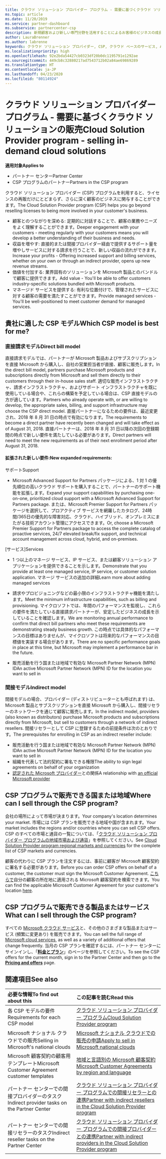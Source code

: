```yaml
---
title: クラウド ソリューション プロバイダー プログラム - 需要に基づくクラウド ソリューションの販売 | パートナー センター
ms.topic: article
ms.date: 11/20/2019
ms.service: partner-dashboard
ms.subservice: partnercenter-csp
description: 新規顧客および新しい専門分野を活用することによるお客様のビジネスの成長を支援するクラウド ソリューション プロバイダー プログラムでの特典とさまざまなモデルの詳細について説明します。
author: LauraBrenner
ms.author: labrenne
keywords: クラウド ソリューション プロバイダー, CSP, クラウド ベースのサービス, Azure, Office 365, Dynamics, CSP パートナ, CSP での販売, 直接パートナー, CSP 直接パートナー, CSP 間接リセラー, 直接 CSP, 間接 CSP, 直接モデル, 間接モデル, 間接リセラー, 間接プロバイダー, プロバイダー, ディストリビューター, クラウド ソリューション プロバイダー プログラム
ms.localizationpriority: high
ms.openlocfilehash: 92e2bda54427cb0323df20b0dc1195791e1292ae
ms.sourcegitcommit: 449cb8c32880217ad7543712b02a84ae69869289
ms.translationtype: HT
ms.contentlocale: ja-JP
ms.lasthandoff: 04/23/2020
ms.locfileid: "80114924"
---
```

# <a name="cloud-solution-provider-program---selling-in-demand-cloud-solutions"></a><span data-ttu-id="14c89-104">クラウド ソリューション プロバイダー プログラム - 需要に基づくクラウド ソリューションの販売</span><span class="sxs-lookup"><span data-stu-id="14c89-104">Cloud Solution Provider program - selling in-demand cloud solutions</span></span> 

<span data-ttu-id="14c89-105">**適用対象**</span><span class="sxs-lookup"><span data-stu-id="14c89-105">**Applies to**</span></span>

- <span data-ttu-id="14c89-106">パートナー センター</span><span class="sxs-lookup"><span data-stu-id="14c89-106">Partner Center</span></span>
- <span data-ttu-id="14c89-107">CSP プログラムのパートナー</span><span class="sxs-lookup"><span data-stu-id="14c89-107">Partners in the CSP program</span></span>

<span data-ttu-id="14c89-108">クラウド ソリューション プロバイダー (CSP) プログラムを利用すると、ライセンスの再販だけにとどまらず、さらに深く顧客のビジネスに関与することができます。</span><span class="sxs-lookup"><span data-stu-id="14c89-108">The Cloud Solution Provider program (CSP) helps you go beyond reselling licenses to being more involved in your customer's business.</span></span>
 
- <span data-ttu-id="14c89-109">顧客とのつながりを深める: 定期的に対話することで、顧客の業務やニーズをよく理解することができます。</span><span class="sxs-lookup"><span data-stu-id="14c89-109">Deeper engagement with your customers - meeting regularly with your customers means you will develop a better understanding of their business and needs.</span></span>
- <span data-ttu-id="14c89-110">収益を増やす: 直接的または間接プロバイダー経由で提供するサポート量を増やしサービスに対する請求を行うことで、新しい収益の流れができます。</span><span class="sxs-lookup"><span data-stu-id="14c89-110">Increase your profits - Offering increased support and billing services, whether on your own or through an indirect provider, opens up new revenue streams.</span></span>  
- <span data-ttu-id="14c89-111">価値を付加する: 業界固有のソリューションを Microsoft 製品とのバンドルで顧客に提供できます。</span><span class="sxs-lookup"><span data-stu-id="14c89-111">Add value - You'll be able to offer customers industry-specific solutions bundled with Microsoft products.</span></span>
- <span data-ttu-id="14c89-112">マネージド サービスを提供する: 有利な位置付けで、管理されたサービスに対する顧客の需要を満たすことができます。</span><span class="sxs-lookup"><span data-stu-id="14c89-112">Provide managed services - You'll be well-positioned to meet customer demand for managed services.</span></span> 

## <a name="which-csp-model-is-best-for-me"></a><span data-ttu-id="14c89-113">貴社に適した CSP モデル</span><span class="sxs-lookup"><span data-stu-id="14c89-113">Which CSP model is best for me?</span></span>

### <a name="direct-bill-model"></a><span data-ttu-id="14c89-114">直接請求モデル</span><span class="sxs-lookup"><span data-stu-id="14c89-114">Direct bill model</span></span>

 <span data-ttu-id="14c89-115">直接請求モデルでは、パートナーが Microsoft 製品およびサブスクリプションを直接 Microsoft から購入し、自社の営業担当者が直接、顧客に販売します。</span><span class="sxs-lookup"><span data-stu-id="14c89-115">In the direct bill model, partners purchase Microsoft products and subscriptions directly from Microsoft and sell them directly to their customers through their in-house sales staff.</span></span> <span data-ttu-id="14c89-116">適切な販売インフラストラクチャ、請求インフラストラクチャ、およびサポート インフラストラクチャを既に使用している場合や、これらの構築を予定している場合は、CSP 直接モデルの方が適しています。</span><span class="sxs-lookup"><span data-stu-id="14c89-116">Partners who already operate with, or are willing to develop, the appropriate sales, billing, and support infrastructure may choose the CSP direct model.</span></span> <span data-ttu-id="14c89-117">直接パートナーになるための要件は、最近変更され、2018 年 8 月 31 日の時点で有効になります。</span><span class="sxs-lookup"><span data-stu-id="14c89-117">The requirements to become a direct partner have recently been changed and will take effect as of August 31, 2018.</span></span> <span data-ttu-id="14c89-118">直接パートナーは、2018 年 8 月 31 日以降の次回の登録期間の時点で新しい要件を満たしている必要があります。</span><span class="sxs-lookup"><span data-stu-id="14c89-118">Direct partners will need to meet the new requirements as of their next enrollment period after August 31, 2018.</span></span>


#### <a name="new-expanded-requirements"></a><span data-ttu-id="14c89-119">拡張された新しい要件:</span><span class="sxs-lookup"><span data-stu-id="14c89-119">New expanded requirements:</span></span>

<span data-ttu-id="14c89-120">サポート</span><span class="sxs-lookup"><span data-stu-id="14c89-120">Support</span></span>
- <span data-ttu-id="14c89-121">Microsoft Advanced Support for Partners パッケージによる、1 対 1 の優先順位の高いクラウド サポートを購入することで、パートナーのサポート機能を拡張します。</span><span class="sxs-lookup"><span data-stu-id="14c89-121">Expand your support capabilities by purchasing one-on-one, prioritized cloud support with a Microsoft Advanced Support for Partners package.</span></span> <span data-ttu-id="14c89-122">または、Microsoft Premier Support for Partners パッケージを選択して、プロアクティブ サービスを網羅したカタログ、24時間/365日の優先的な障害対応、クラウド、ハイブリッド、オンプレミスにまたがる技術アカウント管理にアクセスできます。</span><span class="sxs-lookup"><span data-stu-id="14c89-122">Or, choose a Microsoft Premier Support for Partners package to access the complete catalog of proactive services, 24/7 elevated break/fix support, and technical account management across cloud, hybrid, and on-premises.</span></span> 

<span data-ttu-id="14c89-123">[サービス]</span><span class="sxs-lookup"><span data-stu-id="14c89-123">Services</span></span>

- <span data-ttu-id="14c89-124">1 つ以上のマネージ サービス、IP サービス、または顧客ソリューション アプリケーションを提供できることを示します。</span><span class="sxs-lookup"><span data-stu-id="14c89-124">Demonstrate that you provide at least one managed service, IP service, or customer solution application.</span></span> <span data-ttu-id="14c89-125">マネージ サービスの追加の詳細</span><span class="sxs-lookup"><span data-stu-id="14c89-125">Learn more about adding managed services</span></span>

- <span data-ttu-id="14c89-126">請求やプロビジョニングなどの最小限のインフラストラクチャ機能を満たします。</span><span class="sxs-lookup"><span data-stu-id="14c89-126">Meet the minimum infrastructure capabilities, such as billing and provisioning.</span></span>
<span data-ttu-id="14c89-127">マイクロソフトでは、年間のパフォーマンスを監視し、これらの要件を満たしている直接請求パートナーが、安定したビジネスの成長を示していることを確認します。</span><span class="sxs-lookup"><span data-stu-id="14c89-127">We are monitoring annual performance to confirm that direct bill partners who meet these requirements are demonstrating steady business growth.</span></span> <span data-ttu-id="14c89-128">この時点では具体的なパフォーマンスの目標はありませんが、マイクロソフトは将来的なパフォーマンスの目標値を実装する場合があります。</span><span class="sxs-lookup"><span data-stu-id="14c89-128">There are no specific performance goals in place at this time, but Microsoft may implement a performance bar in the future.</span></span> 

- <span data-ttu-id="14c89-129">販売活動を行う国または地域で有効な Microsoft Partner Network (MPN) ID</span><span class="sxs-lookup"><span data-stu-id="14c89-129">An active Microsoft Partner Network (MPN) ID for the location you want to sell in</span></span>


### <a name="indirect-model"></a><span data-ttu-id="14c89-130">間接モデル</span><span class="sxs-lookup"><span data-stu-id="14c89-130">Indirect model</span></span>

<span data-ttu-id="14c89-131">間接モデルの場合、プロバイダー (ディストリビューターとも呼ばれます) は、Microsoft 製品とサブスクリプションを直接 Microsoft から購入し、間接リセラーのネットワークを通じて顧客に販売します。</span><span class="sxs-lookup"><span data-stu-id="14c89-131">In the indirect model, providers (also known as distributors) purchase Microsoft products and subscriptions directly from Microsoft, but sell to customers through a network of indirect resellers.</span></span> <span data-ttu-id="14c89-132">間接リセラーとして CSP に登録するための前提条件は次のとおりです。</span><span class="sxs-lookup"><span data-stu-id="14c89-132">The prerequisites for enrolling in CSP as an indirect reseller include:</span></span>

- <span data-ttu-id="14c89-133">販売活動を行う国または地域で有効な Microsoft Partner Network (MPN) ID</span><span class="sxs-lookup"><span data-stu-id="14c89-133">An active Microsoft Partner Network (MPN) ID for the location you want to sell in</span></span>
- <span data-ttu-id="14c89-134">組織を代表して法的契約に署名できる権限</span><span class="sxs-lookup"><span data-stu-id="14c89-134">The ability to sign legal agreements on behalf of your organization</span></span>
- <span data-ttu-id="14c89-135">[認定された Microsoft プロバイダー](https://partnercenter.microsoft.com/partner/find-a-provider)との関係</span><span class="sxs-lookup"><span data-stu-id="14c89-135">A relationship with [an official Microsoft provider](https://partnercenter.microsoft.com/partner/find-a-provider)</span></span>


## <a name="where-can-i-sell-through-the-csp-program"></a><span data-ttu-id="14c89-136">CSP プログラムで販売できる国または地域</span><span class="sxs-lookup"><span data-stu-id="14c89-136">Where can I sell through the CSP program?</span></span>

<span data-ttu-id="14c89-137">会社の場所によって市場が決まります。</span><span class="sxs-lookup"><span data-stu-id="14c89-137">Your company's location determines your market.</span></span> <span data-ttu-id="14c89-138">市場には CSP プランを販売できる地域や国が含まれます。</span><span class="sxs-lookup"><span data-stu-id="14c89-138">Your market includes the regions and/or countries where you can sell CSP offers.</span></span> <span data-ttu-id="14c89-139">CSP のすべての市場と通貨の一覧については、「[クラウド ソリューション プロバイダー プログラムの地域市場および通貨](regional-authorization-overview.md)」を参照してください。</span><span class="sxs-lookup"><span data-stu-id="14c89-139">See [Cloud Solution Provider program regional markets and currencies](regional-authorization-overview.md) for the complete list of CSP markets and currencies.</span></span>

<span data-ttu-id="14c89-140">顧客の代わりに CSP プランを注文するには、事前に顧客が Microsoft 顧客契約に署名する必要があります。</span><span class="sxs-lookup"><span data-stu-id="14c89-140">Before you can order CSP offers on behalf of a customer, the customer must sign the Microsoft Customer Agreement.</span></span> <span data-ttu-id="14c89-141">[こちらで](agreements.md)自分の顧客の所在地に適用される Microsoft 顧客契約を検索できます。</span><span class="sxs-lookup"><span data-stu-id="14c89-141">You can find the applicable Microsoft Customer Agreement for your customer's location [here](agreements.md).</span></span>  

## <a name="what-can-i-sell-through-the-csp-program"></a><span data-ttu-id="14c89-142">CSP プログラムで販売できる製品またはサービス</span><span class="sxs-lookup"><span data-stu-id="14c89-142">What can I sell through the CSP program?</span></span>

<span data-ttu-id="14c89-143">すべての [Microsoft クラウド サービス](https://partner.microsoft.com/cloud-solution-provider/products-and-services)と、その他のさまざまな製品またはサービス (頻繁に変更あり) を販売できます。</span><span class="sxs-lookup"><span data-stu-id="14c89-143">You can sell the full range of [Microsoft cloud services](https://partner.microsoft.com/cloud-solution-provider/products-and-services), as well as a variety of additional offers that change frequently.</span></span> <span data-ttu-id="14c89-144">当月の CSP プランを確認するには、パートナー センターにサインインし、「[**料金とプラン**](https://partnercenter.microsoft.com/pcv/sales)」のページを参照してください。</span><span class="sxs-lookup"><span data-stu-id="14c89-144">To see the CSP offers for the current month, sign in to the Partner Center and then go to the [**Pricing and offers**](https://partnercenter.microsoft.com/pcv/sales) page.</span></span>

## <a name="see-also"></a><span data-ttu-id="14c89-145">関連項目</span><span class="sxs-lookup"><span data-stu-id="14c89-145">See also</span></span> 


|<span data-ttu-id="14c89-146">**必要な情報**</span><span class="sxs-lookup"><span data-stu-id="14c89-146">**To find out about this**</span></span>   |<span data-ttu-id="14c89-147">**この記事を読む**</span><span class="sxs-lookup"><span data-stu-id="14c89-147">**Read this**</span></span>   |
|:---------------------------|:--------------------|
|<span data-ttu-id="14c89-148">各 CSP モデルの要件</span><span class="sxs-lookup"><span data-stu-id="14c89-148">Requirements for each CSP model</span></span>   | [<span data-ttu-id="14c89-149">クラウド ソリューション プロバイダー プログラム</span><span class="sxs-lookup"><span data-stu-id="14c89-149">Cloud Solution Provider program</span></span>](https://partnercenter.microsoft.com/partner/cloud-solution-provider)|
|<span data-ttu-id="14c89-150">Microsoft ナショナル クラウドでの販売</span><span class="sxs-lookup"><span data-stu-id="14c89-150">Selling in Microsoft's national clouds</span></span>   | [<span data-ttu-id="14c89-151">Microsoft ナショナル クラウドでの販売の申請</span><span class="sxs-lookup"><span data-stu-id="14c89-151">Apply to sell in Microsoft national clouds</span></span>](csp-national-clouds-overview.md)|
|<span data-ttu-id="14c89-152">Microsoft 顧客契約の顧客用テンプレート</span><span class="sxs-lookup"><span data-stu-id="14c89-152">Microsoft Customer Agreement customer templates</span></span>   |[<span data-ttu-id="14c89-153">地域と言語別の Microsoft 顧客契約</span><span class="sxs-lookup"><span data-stu-id="14c89-153">Microsoft Customer Agreements by region and language</span></span>](agreements.md)|
|<span data-ttu-id="14c89-154">パートナー センターでの間接プロバイダーのタスク</span><span class="sxs-lookup"><span data-stu-id="14c89-154">Indirect provider tasks on the Partner Center</span></span>  |[<span data-ttu-id="14c89-155">クラウド ソリューション プロバイダー プログラムでの間接リセラーとの連携</span><span class="sxs-lookup"><span data-stu-id="14c89-155">Partner with indirect resellers in the Cloud Solution Provider program</span></span>](indirect-provider-tasks-in-partner-center.md)|
|<span data-ttu-id="14c89-156">パートナー センターでの間接リセラーのタスク</span><span class="sxs-lookup"><span data-stu-id="14c89-156">Indirect reseller tasks on the Partner Center</span></span>   |[<span data-ttu-id="14c89-157">クラウド ソリューション プロバイダー プログラムでの間接プロバイダーとの連携</span><span class="sxs-lookup"><span data-stu-id="14c89-157">Partner with indirect providers in the Cloud Solution Provider program</span></span>](indirect-reseller-tasks-in-partner-center.md)|
